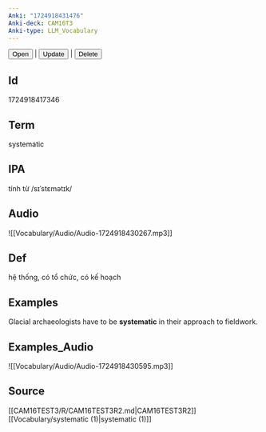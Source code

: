 ```yaml
---
Anki: "1724918431476"
Anki-deck: CAM16T3
Anki-type: LLM_Vocabulary
---
```

<button class="anki-btn-open">Open</button> | <button class="anki-btn-update">Update</button> | <button class="anki-btn-delete">Delete</button>

## Id
1724918417346
## Term
systematic
## IPA
tính từ /sɪˈstɛmətɪk/
## Audio
 ![[Vocabulary/Audio/Audio-1724918430267.mp3]]
## Def
 hệ thống, có tổ chức, có kế hoạch

## Examples
Glacial archaeologists have to be **systematic** in their approach to fieldwork. 

## Examples_Audio
![[Vocabulary/Audio/Audio-1724918430595.mp3]]
## Source
 [[CAM16TEST3/R/CAM16TEST3R2.md|CAM16TEST3R2]] [[Vocabulary/systematic (1)|systematic (1)]]
